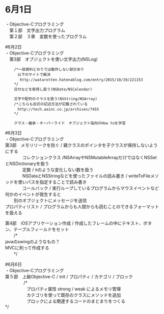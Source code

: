 # 6月1日  
・Objective-Cプログラミング  
　第１部　文字出力プログラム  
　第２部　３章　変数を使ったプログラム  
  

#6月2日  
・Objective-Cプログラミング  
　第3部　オブジェクトを使い文字出力(NSLog)  
  
        /*一部資料どおりでは動作しない部分あり  
        　以下のサイトで解決　
        　 http://watarotten.hatenablog.com/entry/2015/10/19/221153  
        */  
        日付などを取得し扱う(NSDate/NSCalendar)  
          
        文字や配列のクラスを扱う(NSString/NSArray)  
        /*こちらも旧式の記述方法が記載されている  
        　http://tech.aainc.co.jp/archives/7455  
        */  
  
        クラス・継承・オーバーライド　オブジェクト指向のHow toを学習  
  
#6月3日  
・Objective-Cプログラミング  
第3部　メモリリークを防ぐ / 親クラスのポインタを子クラスが保持しないようにする  
　　　　コレクションクラス /NSArrayやNSMutableArrayだけではなくNSSetとNSDictionaryを扱う  
　　　　定数 / πのような変化しない数を扱う  
　　　　NSDataとNSStringなどを使ったファイルの読み書き / writeToFileメソッドを使いパスを指定することで読み書き  
　　　　コールバック / 実行ループしているプログラムからマウスイベントなど何かのイベントが発生すると  
    　　別のオブジェクトにメッセージを送信  
      プロパティリスト / プログラムからも人間からも読むことのできるフォーマットを扱える  
  
第4部　iOSアプリケーション作成 / 作成したフレームの中にテキスト、ボタン、テーブルフィールドをセット  
    　　/*  
        javaのswingのようなもの？  
        MVCに則って作成する  
    　　*/  
  
#6月6日  
・Objective-Cプログラミング  
第５部　上級Objective-C / init / プロパティ / カテゴリ / ブロック  
　　　　 /*  
　　　　　プロパティ属性 strong / weak によるメモリ管理    
　　　　　カテゴリを使って既存のクラスにメソッドを追加  
　　　　　ブロックによる関連するコードのまとまりをつくる  
       */  


